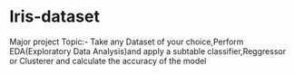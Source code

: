 # Iris-dataset
Major project
Topic:- Take any Dataset of your choice,Perform EDA(Exploratory Data Analysis)and apply a subtable classifier,Reggressor or Clusterer and calculate the accuracy of the model
